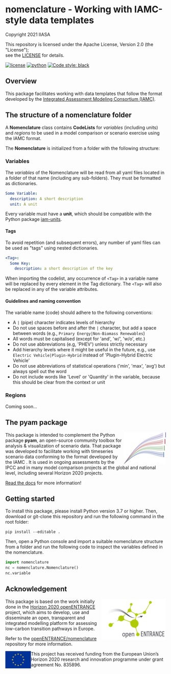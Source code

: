 # nomenclature - Working with IAMC-style data templates

Copyright 2021 IIASA

This repository is licensed under the Apache License, Version 2.0 (the "License");  
see the [LICENSE](LICENSE) for details. 

[![license](https://img.shields.io/badge/License-Apache%202.0-black)](https://github.com/IAMconsortium/nomenclature/blob/main/LICENSE)
[![python](https://img.shields.io/badge/python-3.7_|_3.8_|_3.9-blue?logo=python&logoColor=white)](https://github.com/IAMconsortium/pyam)
[![Code style: black](https://img.shields.io/badge/code%20style-black-000000.svg)](https://github.com/psf/black)

## Overview

This package facilitates working with data templates that follow the format developed by
the [Integrated Assessment Modeling Consortium (IAMC)](https://www.iamconsortium.org).

## The structure of a nomenclature folder

A **Nomenclature** class contains **CodeLists** for *variables* (including units) and
*regions* to be used in a model comparison or scenario exercise using the IAMC format.

The **Nomenclature** is initialized from a folder with the following structure:

### Variables

The *variables* of the Nomenclature will be read from all yaml files located in a folder
of that name (including any sub-folders). They must be formatted as dictionaries.

```yaml
Some Variable:
  description: A short description
  unit: A unit
```

Every variable must have a **unit**, which should be compatible with the 
Python package [iam-units](https://github.com/iamconsortium/units).

#### Tags

To avoid repetition (and subsequent errors), any number of yaml files can be used
as "tags" using nested dictionaries.

```yaml
<Tag>:
  Some Key:
    description: a short description of the key
```

When importing the codelist, any occurrence of `<Tag>` in a variable name will be
replaced by every element in the Tag dictionary. The `<Tag>` will also be replaced
in any of the variable attributes.

#### Guidelines and naming convention

The variable name (code) should adhere to the following conventions:

- A `|` (pipe) character indicates levels of hierarchy
- Do not use spaces before and after the `|` character,
  but add a space between words (e.g., `Primary Energy|Non-Biomass Renewables`)
- All words must be capitalised (except for 'and', 'w/', 'w/o', etc.)
- Do not use abbreviations (e.g, 'PHEV') unless strictly necessary
- Add hierarchy levels where it might be useful in the future, e.g., use 
  `Electric Vehicle|Plugin-Hybrid` instead of 'Plugin-Hybrid Electric Vehicle'
- Do not use abbreviations of statistical operations ('min', 'max', 'avg')
  but always spell out the word
- Do not include words like 'Level' or 'Quantity' in the variable,
  because this should be clear from the context or unit

### Regions

Coming soon...

## The pyam package

<img src="./_static/pyam-logo.png" width="133" height="100" align="right" alt="pyam logo" />

This package is intended to complement the Python package **pyam**,
an open-source community toolbox for analysis & visualization of scenario data.
That package was developed to facilitate working with timeseries scenario data
conforming to the format developed by the IAMC .
It is used in ongoing assessments by the IPCC and in many model comparison
projects at the global and national level, including several Horizon 2020 projects.

[Read the docs](https://pyam-iamc.readthedocs.io) for more information!

## Getting started

To install this package, please install Python version 3.7 or higher. Then,
download or git-clone this repository and run the following command in the root folder:

```
pip install --editable .
```

Then, open a Python console and import a suitable nomenclature structure from a folder
and run the following code to inspect the variables defined in the nomenclature.

```python
import nomenclature
nc = nomenclature.Nomenclature()
nc.variable
```

## Acknowledgement

<img src="./_static/open_entrance-logo.png" width="202" height="129" align="right" alt="openENTRANCE logo" />

This package is based on the work initially done in the
[Horizon 2020 openENTRANCE](https://openentrance.eu) project, which aims to  develop,
use and disseminate an open, transparent and integrated  modelling platform
for assessing low-carbon transition pathways in Europe.

Refer to the [openENTRANCE/nomenclature](https://github.com/openENTRANCE/nomenclature)
repository for more information.

<img src="./_static/EU-logo-300x201.jpg" width="80" height="54" align="left" alt="EU logo" />
This project has received funding from the European Union’s Horizon 2020 research
and innovation programme under grant agreement No. 835896.
